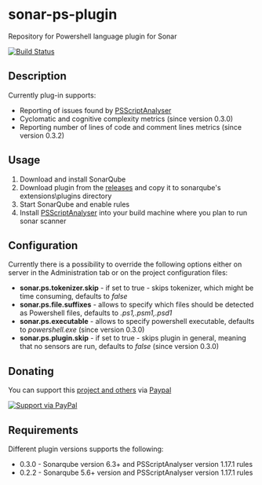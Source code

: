 # sonar-ps-plugin
Repository for Powershell language plugin for Sonar

[![Build Status](https://dev.azure.com/thomasmoerkerken/sonar-ps-scanner/_apis/build/status/sonar-ps-scanner?branchName=create-azure-devops-yaml-build)](https://dev.azure.com/thomasmoerkerken/sonar-ps-scanner/_build/latest?definitionId=3&branchName=create-azure-devops-yaml-build)

## Description ##
Currently plug-in supports:

- Reporting of issues found by [PSScriptAnalyser](https://github.com/PowerShell/PSScriptAnalyzer)
- Cyclomatic and cognitive complexity metrics (since version 0.3.0)
- Reporting number of lines of code and comment lines metrics  (since version 0.3.2)

## Usage ##
1. Download and install SonarQube
2. Download plugin from the [releases](https://github.com/gretard/sonar-ps-plugin/releases) and copy it to sonarqube's extensions\plugins directory
3. Start SonarQube and enable rules
4. Install [PSScriptAnalyser](https://github.com/PowerShell/PSScriptAnalyzer) into your build machine where you plan to run sonar scanner

## Configuration ##
Currently there is a possibility to override the following options either on server in the Administration tab or on the project configuration files:

- **sonar.ps.tokenizer.skip** - if set to true - skips tokenizer, which might be time consuming, defaults to *false*
- **sonar.ps.file.suffixes** - allows to specify which files should be detected as Powershell files, defaults to *.ps1,.psm1,.psd1*
- **sonar.ps.executable** - allows to specify powershell executable, defaults to *powershell.exe* (since version 0.3.0)
- **sonar.ps.plugin.skip** - if set to true - skips plugin in general, meaning that no sensors are run, defaults to *false* (since version 0.3.0)

## Donating ##
You can support this [project and others](https://github.com/gretard) via [Paypal](https://www.paypal.me/greta514284/)

[![Support via PayPal](https://cdn.rawgit.com/twolfson/paypal-github-button/1.0.0/dist/button.svg)](https://www.paypal.me/greta514284/)

## Requirements ##
Different plugin versions supports the following:

- 0.3.0 - Sonarqube version 6.3+ and PSScriptAnalyser version 1.17.1 rules
- 0.2.2 - Sonarqube 5.6+ version and PSScriptAnalyser version 1.17.1 rules


